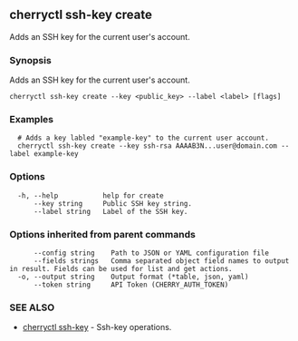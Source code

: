 ## cherryctl ssh-key create

Adds an SSH key for the current user's account.

### Synopsis

Adds an SSH key for the current user's account.

```
cherryctl ssh-key create --key <public_key> --label <label> [flags]
```

### Examples

```
  # Adds a key labled "example-key" to the current user account.
  cherryctl ssh-key create --key ssh-rsa AAAAB3N...user@domain.com --label example-key
```

### Options

```
  -h, --help           help for create
      --key string     Public SSH key string.
      --label string   Label of the SSH key.
```

### Options inherited from parent commands

```
      --config string    Path to JSON or YAML configuration file
      --fields strings   Comma separated object field names to output in result. Fields can be used for list and get actions.
  -o, --output string    Output format (*table, json, yaml)
      --token string     API Token (CHERRY_AUTH_TOKEN)
```

### SEE ALSO

* [cherryctl ssh-key](cherryctl_ssh-key.md)	 - Ssh-key operations.


